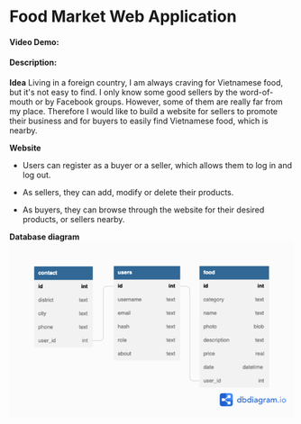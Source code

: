 
# Food Market Web Application

#### Video Demo:  <URL HERE>

#### Description:

**Idea**
Living in a foreign country, I am always craving for Vietnamese food, but it's not easy to find.
I only know some good sellers by the word-of-mouth or by Facebook groups. However, some of them are really far from my place.
Therefore I would like to build a website for sellers to promote their business and for buyers to easily find Vietnamese food, which is nearby.

**Website**

* Users can register as a buyer or a seller, which allows them to log in and log out.

* As sellers, they can add, modify or delete their products.

* As buyers, they can browse through the website for their desired products, or sellers nearby.

**Database diagram**
![Food Market DB](/static/photos/FoodMarket.png)

